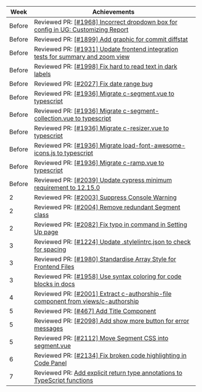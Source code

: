 | Week   | Achievements                                                                                                                         |
|--------|--------------------------------------------------------------------------------------------------------------------------------------|
| Before | Reviewed PR: [[#1968] Incorrect dropdown box for config in UG: Customizing Report](https://github.com/reposense/RepoSense/pull/2009) |
| Before | Reviewed PR: [[#1899] Add graphic for commit diffstat](https://github.com/reposense/RepoSense/pull/2010)                             |
| Before | Reviewed PR: [[#1931] Update frontend integration tests for summary and zoom view](https://github.com/reposense/RepoSense/pull/2015) |
| Before | Reviewed PR: [[#1998] Fix hard to read text in dark labels](https://github.com/reposense/RepoSense/pull/2029)                        |
| Before | Reviewed PR: [[#2027] Fix date range bug](https://github.com/reposense/RepoSense/pull/2034)                                          |
| Before | Reviewed PR: [[#1936] Migrate c-segment.vue to typescript](https://github.com/reposense/RepoSense/pull/2035)                         |
| Before | Reviewed PR: [[#1936] Migrate c-segment-collection.vue to typescript](https://github.com/reposense/RepoSense/pull/2036)              |
| Before | Reviewed PR: [[#1936] Migrate c-resizer.vue to typescript](https://github.com/reposense/RepoSense/pull/2038)                         |
| Before | Reviewed PR: [[#1936] Migrate load-font-awesome-icons.js to typescript](https://github.com/reposense/RepoSense/pull/2040)            |
| Before | Reviewed PR: [[#1936] Migrate c-ramp.vue to typescript](https://github.com/reposense/RepoSense/pull/2037)                            |
| Before | Reviewed PR: [[#2039] Update cypress minimum requirement to 12.15.0](https://github.com/reposense/RepoSense/pull/2041)               |
| 2      | Reviewed PR: [[#2003] Suppress Console Warning](https://github.com/reposense/RepoSense/pull/2088)                                    |
| 2      | Reviewed PR: [[#2004] Remove redundant Segment class](https://github.com/reposense/RepoSense/pull/2085)                              |
| 2      | Reviewed PR: [[#2082] Fix typo in command in Setting Up page](https://github.com/reposense/RepoSense/pull/2083)                      |
| 3      | Reviewed PR: [[#1224] Update .stylelintrc.json to check for spacing](https://github.com/reposense/RepoSense/pull/2094)               |
| 3      | Reviewed PR: [[#1980] Standardise Array Style for Frontend Files](https://github.com/reposense/RepoSense/pull/2084)                  |
| 3      | Reviewed PR: [[#1958] Use syntax coloring for code blocks in docs](https://github.com/reposense/RepoSense/pull/2099)                 |
| 4      | Reviewed PR: [[#2001] Extract c-authorship-file component from views/c-authorship](https://github.com/reposense/RepoSense/pull/2096) |
| 5      | Reviewed PR: [[#467] Add Title Component](https://github.com/reposense/RepoSense/pull/2102)                                          |
| 5      | Reviewed PR: [[#2098] Add show more button for error messages](https://github.com/reposense/RepoSense/pull/2105)                     |
| 5      | Reviewed PR: [[#2112] Move Segment CSS into segment.vue](https://github.com/reposense/RepoSense/pull/2113)                           |
| 6      | Reviewed PR: [[#2134] Fix broken code highlighting in Code Panel](https://github.com/reposense/RepoSense/pull/2135)                  |
| 7      | Reviewed PR: [Add explicit return type annotations to TypeScript functions](https://github.com/reposense/RepoSense/pull/2125)        |